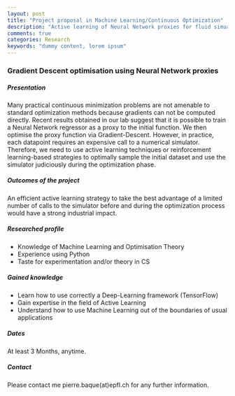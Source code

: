 ```yaml
---
layout: post
title: "Project proposal in Machine Learning/Continuous Optimization"
description: "Active learning of Neural Network proxies for fluid simuations"
comments: true
categories: Research
keywords: "dummy content, lorem ipsum"
---
```


### Gradient Descent optimisation using Neural Network proxies

##### Presentation 

Many practical continuous minimization problems are not amenable to standard optimization methods
because gradients can not be computed directly. Recent results obtained in our lab suggest 
that it is possible to train a Neural Network regressor as a proxy to the initial function. We then optimise the proxy function via Gradient-Descent. 
However, in practice, each datapoint requires an expensive call to a numerical simulator. Therefore, we need to use active learning techniques or reinforcement learning-based strategies to optimally sample the initial dataset and use the simulator judiciously during the optimization phase.

##### Outcomes of the project
An efficient active learning strategy to take the best advantage of a limited number of calls to the simulator before and during the optimization process would have a strong industrial impact.

##### Researched profile
* Knowledge of Machine Learning and Optimisation Theory
* Experience using Python
* Taste for experimentation and/or theory in CS

##### Gained knowledge
* Learn how to use correctly a Deep-Learning framework (TensorFlow)
* Gain expertise in the field of Active Learning
* Understand how to use Machine Learning out of the boundaries of usual applications

##### Dates
At least 3 Months, anytime.

##### Contact
Please contact me pierre.baque(at)epfl.ch for any further information.